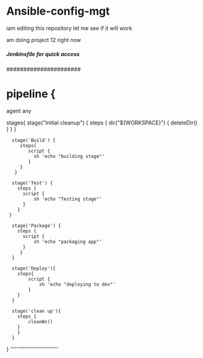 # Ansible-config-mgt

iam editing this repository
let me see if it will work

am doing project 12 right now


##### Jenkinsfile for quick access

######################
# pipeline {
  agent any


  stages{
      stage("Initial cleanup") {
          steps {
            dir("${WORKSPACE}") {
              deleteDir()
            }
          }
        }

      stage('Build') {
         steps{
            script {
              sh 'echo "building stage"'  
            }
         }
       }

      stage('Test') {
        steps {
          script {
              sh 'echo "Testing stage"'
          } 
        }
     }

      stage('Package') {
        steps {
          script {
              sh 'echo "packaging app"'
          } 
         }
      }

      stage('Deploy'){
        steps{
            script {
                sh 'echo "deploying to dev"'
            }
        }
      }

      stage('clean up'){
        steps {
            cleanWs()
        }
        }
      }
   }
   ''''''''''''''''''''''''''''''